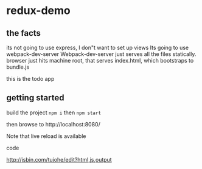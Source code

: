 # redux-demo

## the facts
its not going to use express, I don"t want to set up views
Its going to use webpack-dev-server
Webpack-dev-server just serves all the files statically. browser just hits machine root, that serves index.html, which bootstraps to bundle.js

this is the todo app


## getting started
build the project
`npm i`
then
`npm start`

then browse to
http://localhost:8080/

Note that live reload is available



code

http://jsbin.com/tujohe/edit?html,js,output

